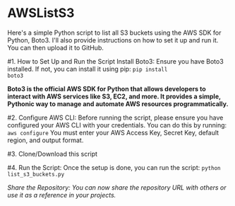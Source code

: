 # AWSListS3
Here's a simple Python script to list all S3 buckets using the AWS SDK for Python, Boto3. I'll also provide instructions on how to set it up and run it. You can then upload it to GitHub.

#1. How to Set Up and Run the Script
Install Boto3: Ensure you have Boto3 installed. If not, you can install it using pip:
<code>pip install boto3</code>

<b>Boto3 is the official AWS SDK for Python that allows developers to interact with AWS services like S3, EC2, and more. It provides a simple, Pythonic way to manage and automate AWS resources programmatically.</b>

#2. Configure AWS CLI: Before running the script, please ensure you have configured your AWS CLI with your credentials. You can do this by running:
<code>aws configure</code>
You must enter your AWS Access Key, Secret Key, default region, and output format.

#3. Clone/Download this script 

#4. Run the Script: Once the setup is done, you can run the script:
<code>python list_s3_buckets.py</code>

<i>Share the Repository: You can now share the repository URL with others or use it as a reference in your projects.</i>


